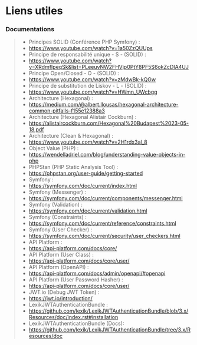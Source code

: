 # Liens utiles

### Documentations
> - Principes SOLID (Conférence PHP Symfony) :
> - https://www.youtube.com/watch?v=1a50ZzQUUps
> - Principe de responsabilité unique - S - (SOLID) :
> - https://www.youtube.com/watch?v=XRdmfIpeqSk&list=PLeeuvNW2FHVjp0PtY8PF5S6okZcDIA4UJ
> - Principe Open/Closed - O - (SOLID) :
> - https://www.youtube.com/watch?v=zMdwBk-kQGw
> - Principe de substitution de Liskov - L - (SOLID) :
> - https://www.youtube.com/watch?v=HWmn_UWcbgg
> - Architecture (Hexagonal) :
> - https://medium.com/@albert.llousas/hexagonal-architecture-common-pitfalls-f155e12388a3
> - Architecture (Hexagonal Alistair Cockburn) :
> - https://alistaircockburn.com/Hexagonal%20Budapest%2023-05-18.pdf
> - Architecture (Clean & Hexagonal) :
> - https://www.youtube.com/watch?v=2H1rdx3al_8
> - Object Value (PHP) :
> - https://wendelladriel.com/blog/understanding-value-objects-in-php
> - PHPStan (PHP Static Analysis Tool) :
> - https://phpstan.org/user-guide/getting-started
> - Symfony :
> - https://symfony.com/doc/current/index.html
> - Symfony (Messenger) :
> - https://symfony.com/doc/current/components/messenger.html
> - Symfony (Validation) :
> - https://symfony.com/doc/current/validation.html
> - Symfony (Constraints) :
> - https://symfony.com/doc/current/reference/constraints.html
> - Symfony (User Checker) :
> - https://symfony.com/doc/current/security/user_checkers.html
> - API Platform :
> - https://api-platform.com/docs/core/
> - API Platform (User Class) :
> - https://api-platform.com/docs/core/user/
> - API Platform (OpenAPI) :
> - https://api-platform.com/docs/admin/openapi/#openapi
> - API Platform (User Password Hasher) :
> - https://api-platform.com/docs/core/user/
> - JWT.io (Debug JWT Token) :
> - https://jwt.io/introduction/
> - LexikJWTAuthenticationBundle :
> - https://github.com/lexik/LexikJWTAuthenticationBundle/blob/3.x/Resources/doc/index.rst#installation
> - LexikJWTAuthenticationBundle (Docs):
> - https://github.com/lexik/LexikJWTAuthenticationBundle/tree/3.x/Resources/doc


